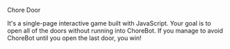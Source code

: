 Chore Door 

It's a single-page interactive game built with JavaScript. Your goal is to open all of the doors without running into ChoreBot. If you manage to avoid ChoreBot until you open the last door, you win!
